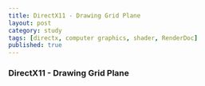```yaml
---
title: DirectX11 - Drawing Grid Plane
layout: post
category: study
tags: [directx, computer graphics, shader, RenderDoc]
published: true
---
```


### DirectX11 - Drawing Grid Plane
